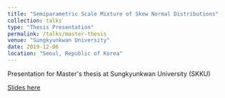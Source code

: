 ```yaml
---
title: "Semiparametric Scale Mixture of Skew Normal Distributions"
collection: talks
type: "Thesis Presentation"
permalink: /talks/master-thesis
venue: "Sungkyunkwan University"
date: 2019-12-06
location: "Seoul, Republic of Korea"
---
```


Presentation for Master's thesis at Sungkyunkwan University (SKKU)

[Slides here](\files\Semi_SMSN_Namhwa_Presentation.pdf)
